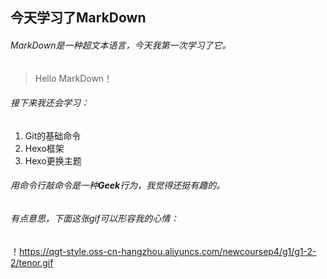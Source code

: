 ## 今天学习了MarkDown
###### MarkDown是一种超文本语言，今天我第一次学习了它。
>Hello MarkDown！
###### 接下来我还会学习：
1. Git的基础命令
1. Hexo框架
1. Hexo更换主题
###### 用命令行敲命令是一种**Geek**行为，我觉得还挺有趣的。
###### 有点意思，下面这张gif可以形容我的心情：
！https://qgt-style.oss-cn-hangzhou.aliyuncs.com/newcoursep4/g1/g1-2-2/tenor.gif
